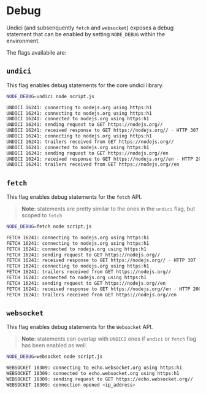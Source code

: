 ﻿# Debug

Undici (and subsenquently `fetch` and `websocket`) exposes a debug statement that can be enabled by setting `NODE_DEBUG` within the environment.

The flags availabile are:

## `undici`

This flag enables debug statements for the core undici library.

```sh
NODE_DEBUG=undici node script.js

UNDICI 16241: connecting to nodejs.org using https:h1
UNDICI 16241: connecting to nodejs.org using https:h1
UNDICI 16241: connected to nodejs.org using https:h1
UNDICI 16241: sending request to GET https://nodejs.org//
UNDICI 16241: received response to GET https://nodejs.org// - HTTP 307
UNDICI 16241: connecting to nodejs.org using https:h1
UNDICI 16241: trailers received from GET https://nodejs.org//
UNDICI 16241: connected to nodejs.org using https:h1
UNDICI 16241: sending request to GET https://nodejs.org//en
UNDICI 16241: received response to GET https://nodejs.org//en - HTTP 200
UNDICI 16241: trailers received from GET https://nodejs.org//en
```

## `fetch`

This flag enables debug statements for the `fetch` API.

> **Note**: statements are pretty similar to the ones in the `undici` flag, but scoped to `fetch`

```sh
NODE_DEBUG=fetch node script.js

FETCH 16241: connecting to nodejs.org using https:h1
FETCH 16241: connecting to nodejs.org using https:h1
FETCH 16241: connected to nodejs.org using https:h1
FETCH 16241: sending request to GET https://nodejs.org//
FETCH 16241: received response to GET https://nodejs.org// - HTTP 307
FETCH 16241: connecting to nodejs.org using https:h1
FETCH 16241: trailers received from GET https://nodejs.org//
FETCH 16241: connected to nodejs.org using https:h1
FETCH 16241: sending request to GET https://nodejs.org//en
FETCH 16241: received response to GET https://nodejs.org//en - HTTP 200
FETCH 16241: trailers received from GET https://nodejs.org//en
```

## `websocket`

This flag enables debug statements for the `Websocket` API.

> **Note**: statements can overlap with `UNDICI` ones if `undici` or `fetch` flag has been enabled as well.

```sh
NODE_DEBUG=websocket node script.js

WEBSOCKET 18309: connecting to echo.websocket.org using https:h1
WEBSOCKET 18309: connected to echo.websocket.org using https:h1
WEBSOCKET 18309: sending request to GET https://echo.websocket.org//
WEBSOCKET 18309: connection opened <ip_address>
```
